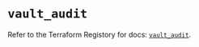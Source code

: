# `vault_audit`

Refer to the Terraform Registory for docs: [`vault_audit`](https://registry.terraform.io/providers/hashicorp/vault/3.17.0/docs/resources/audit).
